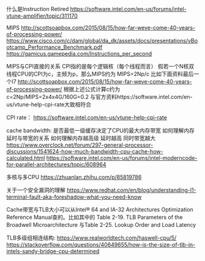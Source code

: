 什么是Instruction Retired
https://software.intel.com/en-us/forums/intel-vtune-amplifier/topic/311170

MIPS
http://scottsoapbox.com/2015/08/15/how-far-weve-come-40-years-of-processing-power/
https://www.cisco.com/c/dam/global/da_dk/assets/docs/presentations/vBootcamp_Performance_Benchmark.pdf
https://gamicus.gamepedia.com/Instructions_per_second

MIPS与CPI直接的关系
CPI指的是每个逻辑核（每个线程而言）
假若一个N核双线程CPU的CPI为c，主频为p，那么MIPS约为
MIPS=2Np/c
比如下面资料最后一个I7
http://scottsoapbox.com/2015/08/15/how-far-weve-come-40-years-of-processing-power/
根据上述公式计算c约为
c=2Np/MIPS=2x4x4G/160G=0.2
与官方资料https://software.intel.com/en-us/vtune-help-cpi-rate大致相符合

CPI rate：
https://software.intel.com/en-us/vtune-help-cpi-rate

cache bandwidth:
是否最低一级缓存决定了CPU的最大内存带宽
如何理解内存延时与带宽的关系
如何理解内存越高级 延时越高 同时带宽越大
https://www.overclock.net/forum/297-general-processor-discussions/1541624-how-much-bandwidth-cpu-cache-how-calculated.html
https://software.intel.com/en-us/forums/intel-moderncode-for-parallel-architectures/topic/608964



多核与多CPU
https://zhuanlan.zhihu.com/p/85819786


关于一个安全漏洞的理解
https://www.redhat.com/en/blog/understanding-l1-terminal-fault-aka-foreshadow-what-you-need-know


Cache带宽与TLB大小可以从Intel® 64 and IA-32 Architectures
Optimization Reference Manual查的。比如其中的
Table 2-19.  TLB Parameters of the Broadwell Microarchitecture 
与Table 2-25.  Lookup Order and Load Latency

TLB多级组相连结构:
https://www.realworldtech.com/haswell-cpu/5/
https://stackoverflow.com/questions/40649655/how-is-the-size-of-tlb-in-intels-sandy-bridge-cpu-determined